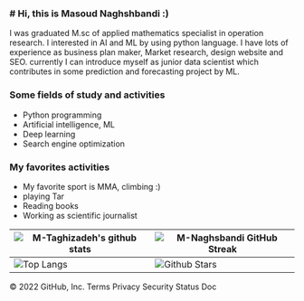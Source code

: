 ### # Hi, this is **Masoud Naghshbandi** :) 
I was graduated M.sc of applied mathematics specialist in operation research. I interested in AI and ML by using python language. I have lots of experience as business plan maker, Market research, design website and SEO.
currently I can introduce myself as junior data scientist which contributes in some prediction and forecasting project by ML.


### Some fields of study and activities 
- Python programming
- Artificial intelligence, ML
- Deep learning
- Search engine optimization

### My favorites activities
- My favorite sport is MMA, climbing :)
- playing Tar
- Reading books
- Working as scientific journalist



| ![M-Taghizadeh's github stats](https://github-readme-stats.vercel.app/api?username=M-Naghshbandi&show_icons=true&theme=tokyonight) | ![M-Naghsbandi GitHub Streak](https://github-readme-streak-stats.herokuapp.com/?user=M-Taghizadeh&theme=tokyonight) |
| --- | --- |
| ![Top Langs](https://github-readme-stats.vercel.app/api/top-langs/?username=M-Naghshbandi&theme=tokyonight) | ![Github Stars](https://github-readme-stats.vercel.app/api?username=M-Naghshbandi&show_icons=true&locale=en&count_private=true&hide_rank=true&custom_title=My%20GitHub%20Stats&disable_animations=true&theme=tokyonight) |


© 2022 GitHub, Inc.
Terms
Privacy
Security
Status
Doc
